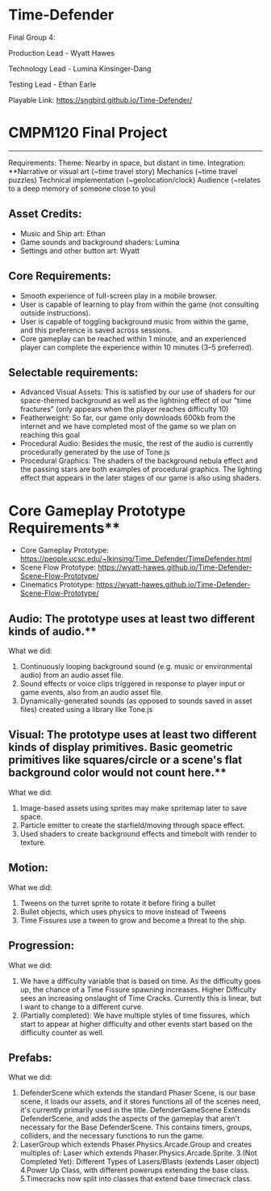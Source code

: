 # Time-Defender

Final Group 4: 

Production Lead - Wyatt Hawes

Technology Lead - Lumina Kinsinger-Dang

Testing Lead - Ethan Earle

Playable Link: https://sngbird.github.io/Time-Defender/


# **CMPM120 Final Project**
-------------
Requirements:
Theme: Nearby in space, but distant in time.
Integration:
**Narrative or visual art (~time travel story)
Mechanics (~time travel puzzles)
Technical implementation (~geolocation/clock)
Audience (~relates to a deep memory of someone close to you)

## Asset Credits:
- Music and Ship art: Ethan
- Game sounds and background shaders: Lumina
- Settings and other button art: Wyatt

Core Requirements:
--------
- Smooth experience of full-screen play in a mobile browser.
- User is capable of learning to play from within the game (not consulting outside instructions).
- User is capable of toggling background music from within the game, and this preference is saved across sessions.
- Core gameplay can be reached within 1 minute, and an experienced player can complete the experience within 10 minutes (3–5 preferred).


Selectable requirements:
-----------------
- Advanced Visual Assets: This is satisfied by our use of shaders for our space-themed background as well as the lightning effect of our "time fractures" (only appears when the player reaches difficulty 10)
- Featherweight: So far, our game only downloads 600kb from the internet and we have completed most of the game so we plan on reaching this goal
- Procedural Audio: Besides the music, the rest of the audio is currently procedurally generated by the use of Tone.js
- Procedural Graphics: The shaders of the background nebula effect and the passing stars are both examples of procedural graphics. The lighting effect that appears in the later stages of our game is also using shaders.

# Core Gameplay Prototype Requirements**

- Core Gameplay Prototype: https://people.ucsc.edu/~lkinsing/Time_Defender/TimeDefender.html
- Scene Flow Prototype: https://wyatt-hawes.github.io/Time-Defender-Scene-Flow-Prototype/
- Cinematics Prototype: https://wyatt-hawes.github.io/Time-Defender-Scene-Flow-Prototype/

## Audio: The prototype uses at least two different kinds of audio.**
What we did:
1. Continuously looping background sound (e.g. music or environmental audio) from an audio asset file.
2. Sound effects or voice clips triggered in response to player input or game events, also from an audio asset file.
3. Dynamically-generated sounds (as opposed to sounds saved in asset files) created using a library like Tone.js



## Visual: The prototype uses at least two different kinds of display primitives. Basic geometric primitives like squares/circle or a scene's flat background color would not count here.**
What we did:
1. Image-based assets using sprites may make spritemap later to save space.
2. Particle emitter to create the starfield/moving through space effect.
3. Used shaders to create background effects and timebolt with render to texture.

## Motion:
What  we did:
1. Tweens on the turret sprite to rotate it before firing a bullet
2. Bullet objects, which uses physics to move instead of Tweens
3. Time Fissures use a tween to grow and become a threat to the ship.

## Progression: 
What we did:
1. We have a difficulty variable that is based on time. As the difficulty goes up, the chance of a Time Fissure spawning increases. Higher Difficulty sees an increasing onslaught of Time Cracks. Currently this is linear, but I want to change to a different curve.
2. (Partially completed): We have multiple styles of time fissures, which start to appear at higher difficulty and other events start based on the difficulty counter as well. 

## Prefabs:
What we did:
1. DefenderScene which extends the standard Phaser Scene, is our base scene, it loads our assets, and it stores functions all of the scenes need, it's currently primarily used in the title. DefenderGameScene Extends DefenderScene, and adds the aspects of the gameplay that aren't necessary for the Base DefenderScene. This contains timers, groups, colliders, and the necessary functions to run the game.
2. LaserGroup which extends Phaser.Physics.Arcade.Group and creates multiples of: Laser which extends Phaser.Physics.Arcade.Sprite.
3.(Not Completed Yet): Different Types of Lasers/Blasts (extends Laser object)
4.Power Up Class, with different powerups extending the base class.
5.Timecracks now split into classes that extend base timecrack class.

